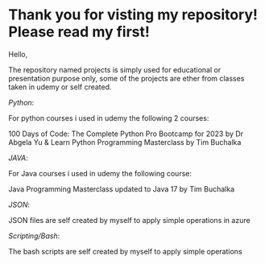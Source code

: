 # Thank you for visting my repository! Please read my first!

Hello,

The repository named projects is simply used for educational or presentation purpose only, some of the projects are ether from classes taken in udemy or self created.

*Python*:

For python courses i used in udemy the following 2 courses:

100 Days of Code: The Complete Python Pro Bootcamp for 2023 by Dr Abgela Yu & Learn Python Programming Masterclass by Tim Buchalka




*JAVA*:

For Java courses i used in udemy the following course:

Java Programming Masterclass updated to Java 17 by Tim Buchalka






*JSON*:

JSON files are self created by myself to apply simple operations in azure







*Scripting/Bash*:

The bash scripts are self created by myself to apply simple operations


